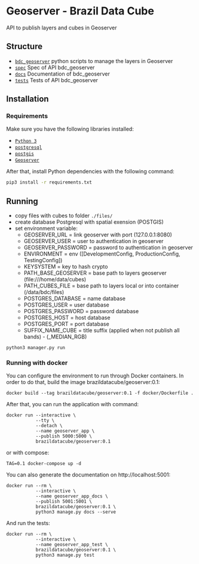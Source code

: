 # Geoserver - Brazil Data Cube
API to publish layers and cubes in Geoserver

## Structure

- [`bdc_geoserver`](./bdc_geoserver) python scripts to manage the layers in Geoserver
- [`spec`](./spec) Spec of API bdc_geoserver
- [`docs`](./docs) Documentation of bdc_geoserver
- [`tests`](./tests) Tests of API bdc_geoserver

## Installation

### Requirements

Make sure you have the following libraries installed:

- [`Python 3`](https://www.python.org/)
- [`postgresql`](https://www.postgresql.org/download/)
- [`postgis`](https://postgis.net/)
- [`Geoserver`](http://geoserver.org/)

After that, install Python dependencies with the following command:

```bash
pip3 install -r requirements.txt
```

## Running

- copy files with cubes to folder `./files/`
- create database Postgresql with spatial exension (POSTGIS)
- set environment variable:
  - GEOSERVER_URL = link geoserver with port (127.0.0.1:8080)
  - GEOSERVER_USER = user to authentication in geoserver
  - GEOSERVER_PASSWORD = password to authentication in geoserver
  - ENVIRONMENT = env ([DevelopmentConfig, ProductionConfig, TestingConfig])
  - KEYSYSTEM = key to hash crypto
  - PATH_BASE_GEOSERVER = base path to layers geoserver (file:///home/data/cubes)
  - PATH_CUBES_FILE = base path to layers local or into container (/data/bdc/files)
  - POSTGRES_DATABASE = name database
  - POSTGRES_USER = user database
  - POSTGRES_PASSWORD = password database
  - POSTGRES_HOST = host database
  - POSTGRES_PORT = port database
  - SUFFIX_NAME_CUBE = title suffix (applied when not publish all bands) - (_MEDIAN_RGB)

```
python3 manager.py run
```

### Running with docker
You can configure the environment to run through Docker containers. In order to do that, build the image brazildatacube/geoserver:0.1:
```
docker build --tag brazildatacube/geoserver:0.1 -f docker/Dockerfile .
```

After that, you can run the application with command:

```
docker run --interactive \
           --tty \
           --detach \
           --name geoserver_app \
           --publish 5000:5000 \
           brazildatacube/geoserver:0.1
```

or with compose:
```
TAG=0.1 docker-compose up -d
```

You can also generate the documentation on http://localhost:5001:
```
docker run --rm \
           --interactive \
           --name geoserver_app_docs \
           --publish 5001:5001 \
           brazildatacube/geoserver:0.1 \
           python3 manage.py docs --serve
```

And run the tests:
```
docker run --rm \
           --interactive \
           --name geoserver_app_test \
           brazildatacube/geoserver:0.1 \
           python3 manage.py test
```